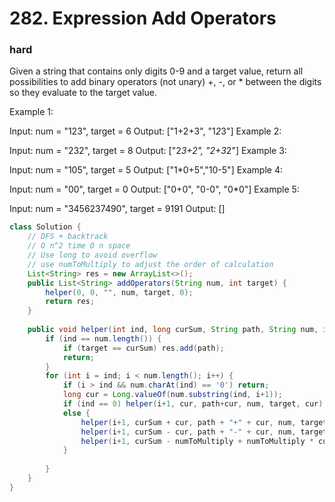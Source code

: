 # 282. Expression Add Operators
### hard
Given a string that contains only digits 0-9 and a target value, return all possibilities to add binary operators (not unary) +, -, or * between the digits so they evaluate to the target value.

Example 1:

Input: num = "123", target = 6
Output: ["1+2+3", "1*2*3"] 
Example 2:

Input: num = "232", target = 8
Output: ["2*3+2", "2+3*2"]
Example 3:

Input: num = "105", target = 5
Output: ["1*0+5","10-5"]
Example 4:

Input: num = "00", target = 0
Output: ["0+0", "0-0", "0*0"]
Example 5:

Input: num = "3456237490", target = 9191
Output: []

```Java
class Solution {
    // DFS + backtrack
    // O n^2 time O n space
    // Use long to avoid overflow
    // use numToMultiply to adjust the order of calculation
    List<String> res = new ArrayList<>();
    public List<String> addOperators(String num, int target) {
        helper(0, 0, "", num, target, 0);
        return res;
    }
    
    public void helper(int ind, long curSum, String path, String num, int target, long numToMultiply) {
        if (ind == num.length()) {
            if (target == curSum) res.add(path);
            return;
        }
        for (int i = ind; i < num.length(); i++) {
            if (i > ind && num.charAt(ind) == '0') return;
            long cur = Long.valueOf(num.substring(ind, i+1));
            if (ind == 0) helper(i+1, cur, path+cur, num, target, cur);
            else {
                helper(i+1, curSum + cur, path + "+" + cur, num, target, cur);
                helper(i+1, curSum - cur, path + "-" + cur, num, target, -cur);
                helper(i+1, curSum - numToMultiply + numToMultiply * cur, path + "*" + cur, num, target, numToMultiply * cur);
            }
            
        }
    }
}
```